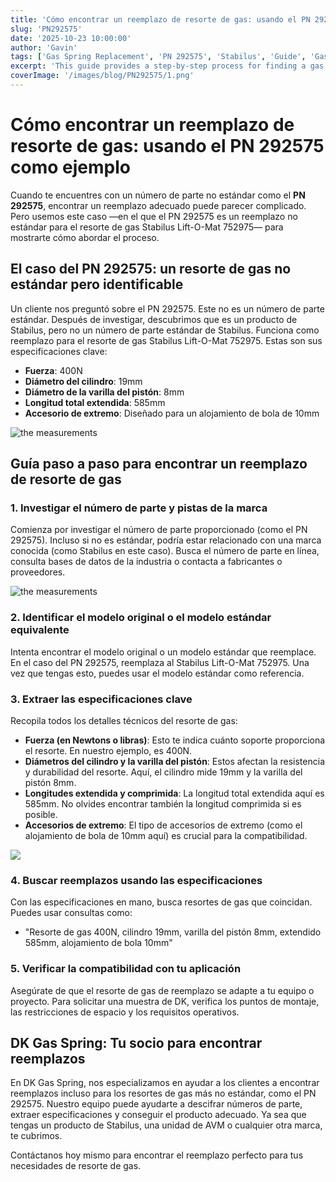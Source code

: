 ```yaml
---
title: 'Cómo encontrar un reemplazo de resorte de gas: usando el PN 292575 como ejemplo'
slug: 'PN292575'
date: '2025-10-23 10:00:00'
author: 'Gavin'
tags: ['Gas Spring Replacement', 'PN 292575', 'Stabilus', 'Guide', 'Gas Spring Specifications']
excerpt: 'This guide provides a step-by-step process for finding a gas spring replacement, using the non-standard part number PN 292575 as an example. Learn how to identify original models, extract key specifications, and ensure compatibility for your replacement needs.'
coverImage: '/images/blog/PN292575/1.png'
---
```




# Cómo encontrar un reemplazo de resorte de gas: usando el PN 292575 como ejemplo

Cuando te encuentres con un número de parte no estándar como el **PN 292575**, encontrar un reemplazo adecuado puede parecer complicado. Pero usemos este caso —en el que el PN 292575 es un reemplazo no estándar para el resorte de gas Stabilus Lift-O-Mat 752975— para mostrarte cómo abordar el proceso.


## El caso del PN 292575: un resorte de gas no estándar pero identificable

Un cliente nos preguntó sobre el PN 292575. Este no es un número de parte estándar. Después de investigar, descubrimos que es un producto de Stabilus, pero no un número de parte estándar de Stabilus. Funciona como reemplazo para el resorte de gas Stabilus Lift-O-Mat 752975. Estas son sus especificaciones clave:
- **Fuerza**: 400N
- **Diámetro del cilindro**: 19mm
- **Diámetro de la varilla del pistón**: 8mm
- **Longitud total extendida**: 585mm
- **Accesorio de extremo**: Diseñado para un alojamiento de bola de 10mm

![the measurements](/images/blog/PN292575/1.png)


## Guía paso a paso para encontrar un reemplazo de resorte de gas

### 1. Investigar el número de parte y pistas de la marca

Comienza por investigar el número de parte proporcionado (como el PN 292575). Incluso si no es estándar, podría estar relacionado con una marca conocida (como Stabilus en este caso). Busca el número de parte en línea, consulta bases de datos de la industria o contacta a fabricantes o proveedores.

![the measurements](/images/blog/replacement-gas-spring/2.png)

### 2. Identificar el modelo original o el modelo estándar equivalente

Intenta encontrar el modelo original o un modelo estándar que reemplace. En el caso del PN 292575, reemplaza al Stabilus Lift-O-Mat 752975. Una vez que tengas esto, puedes usar el modelo estándar como referencia.

### 3. Extraer las especificaciones clave

Recopila todos los detalles técnicos del resorte de gas:
- **Fuerza (en Newtons o libras)**: Esto te indica cuánto soporte proporciona el resorte. En nuestro ejemplo, es 400N.
- **Diámetros del cilindro y la varilla del pistón**: Estos afectan la resistencia y durabilidad del resorte. Aquí, el cilindro mide 19mm y la varilla del pistón 8mm.
- **Longitudes extendida y comprimida**: La longitud total extendida aquí es 585mm. No olvides encontrar también la longitud comprimida si es posible.
- **Accesorios de extremo**: El tipo de accesorios de extremo (como el alojamiento de bola de 10mm aquí) es crucial para la compatibilidad.

![](/images/products_page/gas_spring_replacement.png)

### 4. Buscar reemplazos usando las especificaciones

Con las especificaciones en mano, busca resortes de gas que coincidan. Puedes usar consultas como:
- "Resorte de gas 400N, cilindro 19mm, varilla del pistón 8mm, extendido 585mm, alojamiento de bola 10mm"

### 5. Verificar la compatibilidad con tu aplicación

Asegúrate de que el resorte de gas de reemplazo se adapte a tu equipo o proyecto. Para solicitar una muestra de DK, verifica los puntos de montaje, las restricciones de espacio y los requisitos operativos.


## DK Gas Spring: Tu socio para encontrar reemplazos

En DK Gas Spring, nos especializamos en ayudar a los clientes a encontrar reemplazos incluso para los resortes de gas más no estándar, como el PN 292575. Nuestro equipo puede ayudarte a descifrar números de parte, extraer especificaciones y conseguir el producto adecuado. Ya sea que tengas un producto de Stabilus, una unidad de AVM o cualquier otra marca, te cubrimos.

Contáctanos hoy mismo para encontrar el reemplazo perfecto para tus necesidades de resorte de gas.
